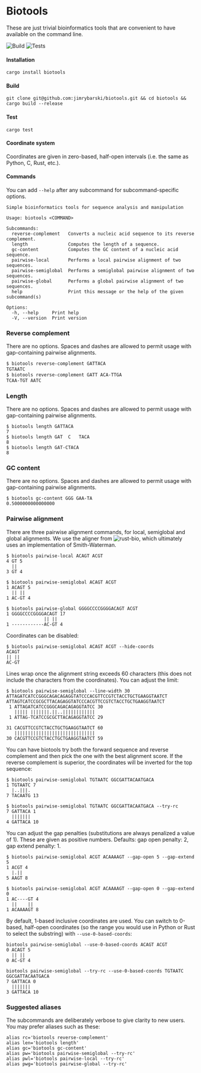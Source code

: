# Biotools

These are just trivial bioinformatics tools that are convenient to have available on the command line.

![Build](https://github.com/jimrybarski/biotools/actions/workflows/build.yml/badge.svg) ![Tests](https://github.com/jimrybarski/biotools/actions/workflows/tests.yml/badge.svg)

#### Installation

`cargo install biotools`  

#### Build

`git clone git@github.com:jimrybarski/biotools.git && cd biotools && cargo build --release`  

#### Test

`cargo test`

#### Coordinate system

Coordinates are given in zero-based, half-open intervals (i.e. the same as Python, C, Rust, etc.).

#### Commands 

You can add `--help` after any subcommand for subcommand-specific options.  

```
Simple bioinformatics tools for sequence analysis and manipulation

Usage: biotools <COMMAND>

Subcommands:
  reverse-complement   Converts a nucleic acid sequence to its reverse complement.
  length               Computes the length of a sequence.
  gc-content           Computes the GC content of a nucleic acid sequence.
  pairwise-local       Performs a local pairwise alignment of two sequences.
  pairwise-semiglobal  Performs a semiglobal pairwise alignment of two sequences.
  pairwise-global      Performs a global pairwise alignment of two sequences.
  help                 Print this message or the help of the given subcommand(s)

Options:
  -h, --help     Print help
  -V, --version  Print version
```

### Reverse complement

There are no options. Spaces and dashes are allowed to permit usage with gap-containing pairwise alignments.

```bash
$ biotools reverse-complement GATTACA
TGTAATC
$ biotools reverse-complement GATT ACA-TTGA
TCAA-TGT AATC
```

### Length

There are no options. Spaces and dashes are allowed to permit usage with gap-containing pairwise alignments.
```
$ biotools length GATTACA
7
$ biotools length GAT  C   TACA
8
$ biotools length GAT-CTACA
8
```

### GC content

There are no options. Spaces and dashes are allowed to permit usage with gap-containing pairwise alignments.
```
$ biotools gc-content GGG GAA-TA
0.5000000000000000
```

### Pairwise alignment

There are three pairwise alignment commands, for local, semiglobal and global alignments. We use the aligner from ![rust-bio](https://github.com/rust-bio/rust-bio), which ultimately uses an implementation of Smith-Waterman.

```
$ biotools pairwise-local ACAGT ACGT
4 GT 5
  ||
3 GT 4

$ biotools pairwise-semiglobal ACAGT ACGT
1 ACAGT 5
  || ||
1 AC-GT 4

$ biotools pairwise-global GGGGCCCCGGGGACAGT ACGT
1 GGGGCCCCGGGGACAGT 17
              || ||
1 ------------AC-GT 4
```

Coordinates can be disabled:

```
$ biotools pairwise-semiglobal ACAGT ACGT --hide-coords
ACAGT
|| ||
AC-GT
```

Lines wrap once the alignment string exceeds 60 characters (this does not include the characters from the coordinates). You can adjust the limit:

```
$ biotools pairwise-semiglobal --line-width 30 ATTAGATCATCCGGGCAGACAGAGGTATCCCACGTTCCGTCTACCTGCTGAAGGTAATCT ATTAGTCATCCGCGCTTACAGAGGTATCCCACGTTCCGTCTACCTGCTGAAGGTAATCT
 1 ATTAGATCATCCGGGCAGACAGAGGTATCC 30
   ||||| |||||||.||..||||||||||||
 1 ATTAG-TCATCCGCGCTTACAGAGGTATCC 29

31 CACGTTCCGTCTACCTGCTGAAGGTAATCT 60
   ||||||||||||||||||||||||||||||
30 CACGTTCCGTCTACCTGCTGAAGGTAATCT 59
```
You can have biotools try both the forward sequence and reverse complement and then pick the one with the best alignment score. If the reverse complement is superior, the coordinates will be inverted for the top sequence:

```
$ biotools pairwise-semiglobal TGTAATC GGCGATTACAATGACA
1 TGTAATC 7
  |..|||.
7 TACAATG 13

$ biotools pairwise-semiglobal TGTAATC GGCGATTACAATGACA --try-rc
7 GATTACA 1
  |||||||
4 GATTACA 10
```

You can adjust the gap penalties (substitutions are always penalized a value of 1). These are given as positive numbers.
Defaults: gap open penalty: 2, gap extend penalty: 1.

```
$ biotools pairwise-semiglobal ACGT ACAAAAGT --gap-open 5 --gap-extend 5
1 ACGT 4
  |.||
5 AAGT 8

$ biotools pairwise-semiglobal ACGT ACAAAAGT --gap-open 0 --gap-extend 0
1 AC----GT 4
  ||    ||
1 ACAAAAGT 8
```

By default, 1-based inclusive coordinates are used. You can switch to 0-based, half-open coordinates (so the range you would use in Python or Rust to select the substring) with `--use-0-based-coords`:

```
biotools pairwise-semiglobal --use-0-based-coords ACAGT ACGT
0 ACAGT 5
  || ||
0 AC-GT 4

biotools pairwise-semiglobal --try-rc --use-0-based-coords TGTAATC GGCGATTACAATGACA
7 GATTACA 0
  |||||||
3 GATTACA 10
```

### Suggested aliases

The subcommands are deliberately verbose to give clarity to new users. You may prefer aliases such as these:

```
alias rc='biotools reverse-complement'
alias len='biotools length'
alias gc='biotools gc-content'
alias pw='biotools pairwise-semiglobal --try-rc'
alias pwl='biotools pairwise-local --try-rc'
alias pwg='biotools pairwise-global --try-rc'
```
